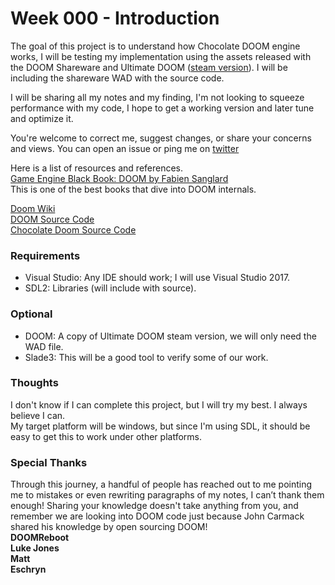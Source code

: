 # Week 000 - Introduction  
The goal of this project is to understand how Chocolate DOOM engine works, I will be testing my implementation using the assets released with the DOOM Shareware and Ultimate DOOM ([steam version](https://store.steampowered.com/app/2280/Ultimate_Doom/)). I will be including the shareware WAD with the source code.  

I will be sharing all my notes and my finding, I'm not looking to squeeze performance with my code, I hope to get a working version and later tune and optimize it.    

You're welcome to correct me, suggest changes, or share your concerns and views. You can open an issue or ping me on [twitter](https://twitter.com/AngryCPPCoder)

Here is a list of resources and references.  
[Game Engine Black Book: DOOM by Fabien Sanglard](https://www.amazon.com/Game-Engine-Black-Book-Doom/dp/1987418433)  
This is one of the best books that dive into DOOM internals.  

[Doom Wiki](https://doomwiki.org/wiki)  
[DOOM Source Code](https://github.com/id-Software/DOOM)  
[Chocolate Doom Source Code](https://github.com/chocolate-doom/chocolate-doom)  

### Requirements  
* Visual Studio: Any IDE should work; I will use Visual Studio 2017.  
* SDL2: Libraries (will include with source).  

### Optional  
* DOOM: A copy of Ultimate DOOM steam version, we will only need the WAD file.  
* Slade3: This will be a good tool to verify some of our work.  

### Thoughts  
I don't know if I can complete this project, but I will try my best. I always believe I can.  
My target platform will be windows, but since I'm using SDL, it should be easy to get this to work under other platforms.  

### Special Thanks
Through this journey, a handful of people has reached out to me pointing me to mistakes or even rewriting paragraphs of my notes, I can’t thank them enough! Sharing your knowledge doesn't take anything from you, and remember we are looking into DOOM code just because John Carmack shared his knowledge by open sourcing DOOM!  
__DOOMReboot__  
__Luke Jones__  
__Matt__  
__Eschryn__  
